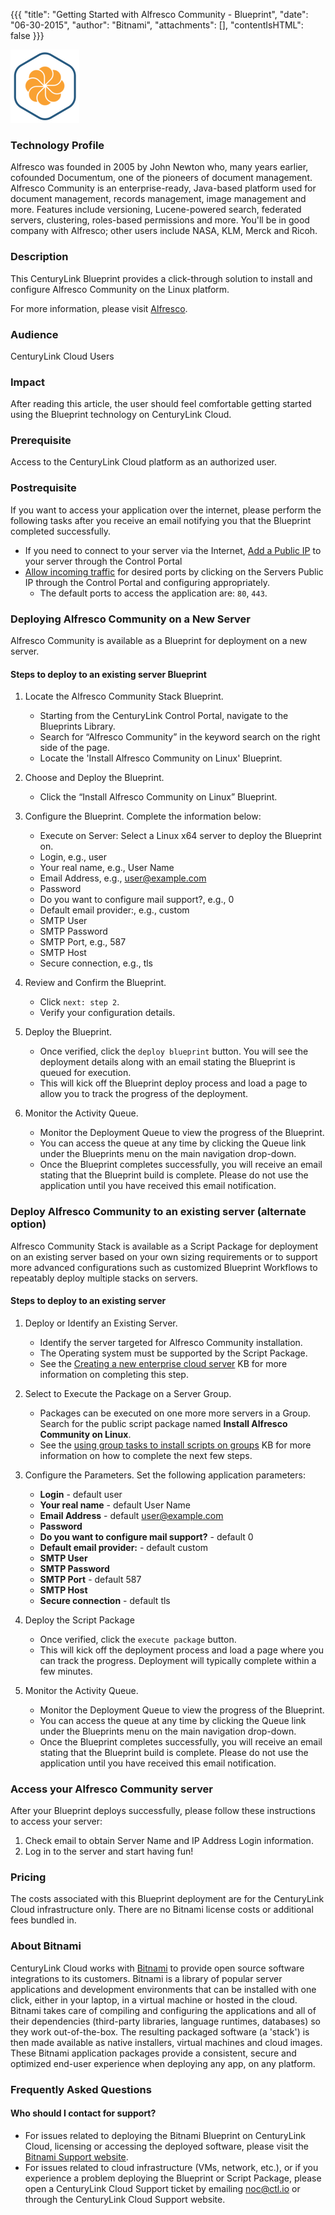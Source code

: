 {{{
  "title": "Getting Started with Alfresco Community - Blueprint",
  "date": "06-30-2015",
  "author": "Bitnami",
  "attachments": [],
  "contentIsHTML": false
}}}

![Alfresco Community Logo](../../images/alfresco-stack-logo.png)

### Technology Profile
Alfresco was founded in 2005 by John Newton who, many years earlier, cofounded Documentum, one of the pioneers of document management. Alfresco Community is an enterprise-ready, Java-based platform used for document management, records management, image management and more. Features include versioning, Lucene-powered search, federated servers, clustering, roles-based permissions and more. You'll be in good company with Alfresco; other users include NASA, KLM, Merck and Ricoh.

### Description
This CenturyLink Blueprint provides a click-through solution to install and configure Alfresco Community on the Linux platform.

For more information, please visit [Alfresco](http://www.alfresco.com).

### Audience
CenturyLink Cloud Users

### Impact
After reading this article, the user should feel comfortable getting started using the Blueprint technology on CenturyLink Cloud.

### Prerequisite
Access to the CenturyLink Cloud platform as an authorized user.

### Postrequisite
If you want to access your application over the internet, please perform the following tasks after you receive an email notifying you that the Blueprint completed successfully.
* If you need to connect to your server via the Internet, [Add a Public IP](../../Network/how-to-add-public-ip-to-virtual-machine.md) to your server through the Control Portal
* [Allow incoming traffic](../../Network/how-to-add-public-ip-to-virtual-machine.md) for desired ports by clicking on the Servers Public IP through the Control Portal and configuring appropriately.
   * The default ports to access the application are: `80`, `443`.

### Deploying Alfresco Community on a New Server
Alfresco Community is available as a Blueprint for deployment on a new server.

#### Steps to deploy to an existing server Blueprint
1. Locate the Alfresco Community Stack Blueprint.
   * Starting from the CenturyLink Control Portal, navigate to the Blueprints Library.
   * Search for “Alfresco Community” in the keyword search on the right side of the page.
   * Locate the 'Install Alfresco Community on Linux' Blueprint.

2. Choose and Deploy the Blueprint.
   * Click the “Install Alfresco Community on Linux” Blueprint.

3. Configure the Blueprint.
   Complete the information below:
   * Execute on Server: Select a Linux x64 server to deploy the Blueprint on.
   * Login, e.g., user
   * Your real name, e.g., User Name
   * Email Address, e.g., user@example.com
   * Password
   * Do you want to configure mail support?, e.g., 0
   * Default email provider:, e.g., custom
   * SMTP User
   * SMTP Password
   * SMTP Port, e.g., 587
   * SMTP Host
   * Secure connection, e.g., tls

4. Review and Confirm the Blueprint.
   * Click `next: step 2`.
   * Verify your configuration details.

5. Deploy the Blueprint.
   * Once verified, click the `deploy blueprint` button. You will see the deployment details along with an email stating the Blueprint is queued for execution.
   * This will kick off the Blueprint deploy process and load a page to allow you to track the progress of the deployment.

6. Monitor the Activity Queue.
   * Monitor the Deployment Queue to view the progress of the Blueprint.
   * You can access the queue at any time by clicking the Queue link under the Blueprints menu on the main navigation drop-down.
   * Once the Blueprint completes successfully, you will receive an email stating that the Blueprint build is complete. Please do not use the application until you have received this email notification.

### Deploy Alfresco Community to an existing server (alternate option)
Alfresco Community Stack is available as a Script Package for deployment on an existing server based on your own sizing requirements or to support more advanced configurations such as customized Blueprint Workflows to repeatably deploy multiple stacks on servers.

#### Steps to deploy to an existing server
1. Deploy or Identify an Existing Server.
   * Identify the server targeted for Alfresco Community installation.
   * The Operating system must be supported by the Script Package.
   * See the [Creating a new enterprise cloud server](../../Servers/creating-a-new-enterprise-cloud-server.md) KB for more information on completing this step.

2. Select to Execute the Package on a Server Group.
   * Packages can be executed on one more more servers in a Group. Search for the public script package named **Install Alfresco Community on Linux**.
   * See the [using group tasks to install scripts on groups](../../Servers/using-group-tasks-to-install-software-and-run-scripts-on-groups.md) KB for more information on how to complete the next few steps.

3. Configure the Parameters.
   Set the following application parameters:
   * **Login** - default user
   * **Your real name** - default User Name
   * **Email Address** - default user@example.com
   * **Password**
   * **Do you want to configure mail support?** - default 0
   * **Default email provider:** - default custom
   * **SMTP User**
   * **SMTP Password**
   * **SMTP Port** - default 587
   * **SMTP Host**
   * **Secure connection** - default tls

4. Deploy the Script Package
   * Once verified, click the `execute package` button.
   * This will kick off the deployment process and load a page where you can track the progress. Deployment will typically complete within a few minutes.

5. Monitor the Activity Queue.
   * Monitor the Deployment Queue to view the progress of the Blueprint.
   * You can access the queue at any time by clicking the Queue link under the Blueprints menu on the main navigation drop-down.
   * Once the Blueprint completes successfully, you will receive an email stating that the Blueprint build is complete. Please do not use the application until you have received this email notification.

### Access your Alfresco Community server
After your Blueprint deploys successfully, please follow these instructions to access your server:
1. Check email to obtain Server Name and IP Address Login information.
2. Log in to the server and start having fun!

### Pricing
The costs associated with this Blueprint deployment are for the CenturyLink Cloud infrastructure only. There are no Bitnami license costs or additional fees bundled in.

### About Bitnami
CenturyLink Cloud works with [Bitnami](http://www.bitnami.com) to provide open source software integrations to its customers. Bitnami is a library of popular server applications and development environments that can be installed with one click, either in your laptop, in a virtual machine or hosted in the cloud. Bitnami takes care of compiling and configuring the applications and all of their dependencies (third-party libraries, language runtimes, databases) so they work out-of-the-box. The resulting packaged software (a 'stack') is then made available as native installers, virtual machines and cloud images. These Bitnami application packages provide a consistent, secure and optimized end-user experience when deploying any app, on any platform.

### Frequently Asked Questions

#### Who should I contact for support?
* For issues related to deploying the Bitnami Blueprint on CenturyLink Cloud, licensing or accessing the deployed software, please visit the [Bitnami Support website](http://www.bitnami.com/support).
* For issues related to cloud infrastructure (VMs, network, etc.), or if you experience a problem deploying the Blueprint or Script Package, please open a CenturyLink Cloud Support ticket by emailing [noc@ctl.io](mailto:noc@ctl.io) or through the CenturyLink Cloud Support website.
